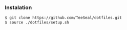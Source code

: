 ### Instalation

```sh
$ git clone https://github.com/TeeSeal/dotfiles.git
$ source ./dotfiles/setup.sh
```
